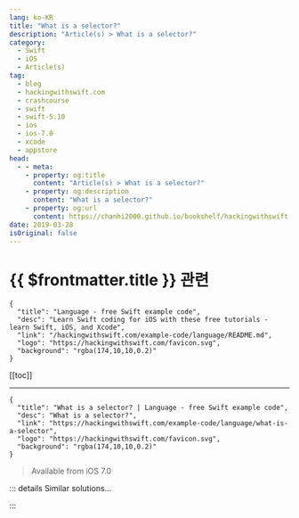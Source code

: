 ```yaml
---
lang: ko-KR
title: "What is a selector?"
description: "Article(s) > What is a selector?"
category:
  - Swift
  - iOS
  - Article(s)
tag: 
  - blog
  - hackingwithswift.com
  - crashcourse
  - swift
  - swift-5.10
  - ios
  - ios-7.0
  - xcode
  - appstore
head:
  - - meta:
    - property: og:title
      content: "Article(s) > What is a selector?"
    - property: og:description
      content: "What is a selector?"
    - property: og:url
      content: https://chanhi2000.github.io/bookshelf/hackingwithswift.com/example-code/language/what-is-a-selector.html
date: 2019-03-28
isOriginal: false
---
```


# {{ $frontmatter.title }} 관련

```component VPCard
{
  "title": "Language - free Swift example code",
  "desc": "Learn Swift coding for iOS with these free tutorials - learn Swift, iOS, and Xcode",
  "link": "/hackingwithswift.com/example-code/language/README.md",
  "logo": "https://hackingwithswift.com/favicon.svg",
  "background": "rgba(174,10,10,0.2)"
}
```

[[toc]]

---

```component VPCard
{
  "title": "What is a selector? | Language - free Swift example code",
  "desc": "What is a selector?",
  "link": "https://hackingwithswift.com/example-code/language/what-is-a-selector",
  "logo": "https://hackingwithswift.com/favicon.svg",
  "background": "rgba(174,10,10,0.2)"
}
```

> Available from iOS 7.0

<!-- TODO: 작성 -->

<!-- 
Selectors are effectively the names of methods on an object or struct, and they are used to execute some code at runtime. They were common in Objective-C, but the earliest versions of Swift didn't include some core selector functionality so their use declined for a while. That functionality (things like `performSelector(inBackground:)`) has since been restored.

In Swift, selectors are most commonly found when working with the target/action paradigm that you find in classes such as `Timer` and `UIBarButtonItem`. For example, when you create a timer you need to tell it who to notify when the timer fires (the target) and what selector should be called (the action). The same goes for bar button items: when the button is tapped, what selector should be called, and on what object?

-->

::: details Similar solutions…

<!--
/example-code/language/how-to-fix-argument-of-selector-refers-to-instance-method-that-is-not-exposed-to-objective-c">How to fix “argument of #selector refers to instance method that is not exposed to Objective-C” 
/example-code/system/how-to-cancel-a-delayed-perform-call">How to cancel a delayed perform() call 
/example-code/uikit/how-to-use-uikeycommand-to-add-keyboard-shortcuts">How to use UIKeyCommand to add keyboard shortcuts 
/example-code/uikit/how-to-adjust-a-uiscrollview-to-fit-the-keyboard">How to adjust a UIScrollView to fit the keyboard 
/example-code/uikit/how-to-add-a-bar-button-to-a-navigation-bar">How to add a bar button to a navigation bar</a>
-->

:::

